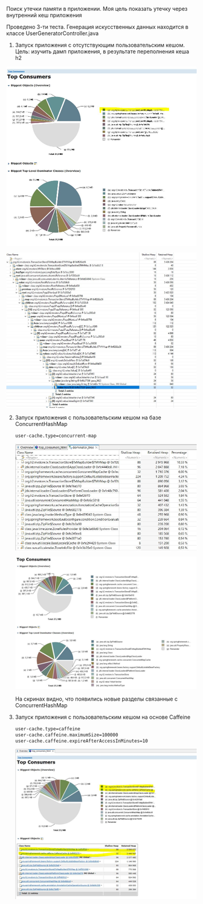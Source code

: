 Поиск утечки памяти в приложении.
Моя цель показать утечку через внутренний кеш приложения

Проведено 3-ти теста.
Генерация искусственных данных находится в классе UserGeneratorController.java

1. Запуск приложения с отсутствующим пользовательским кешом.
   Цель: изучить дамп приложения, в результате переполнения кеша h2

![img1.jpg](img1.jpg)

![img2.jpg](img2.jpg)

2. Запуск приложения с пользовательским кешом на базе ConcurrentHashMap

   ```
   user-cache.type=concurrent-map
   ```

   ![img3.jpg](img3.jpg)
   
   ![img4.jpg](img4.jpg)
   
   На скринах видно, что появились новые разделы связанные с ConcurrentHashMap

3. Запуск приложения с пользовательским кешом на основе Caffeine
   ```
   user-cache.type=caffeine
   user-cache.caffeine.maximumSize=100000
   user-cache.caffeine.expireAfterAccessInMinutes=10
   ```
   ![img5.jpg](img5.jpg)
